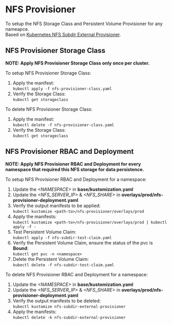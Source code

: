 # NFS Provisioner
To setup the NFS Storage Class and Persistent Volume Provisioner for any nameapce.  
Based on [Kubernetes NFS Subdir External Provisioner](https://github.com/kubernetes-sigs/nfs-subdir-external-provisioner).  
  
## NFS Provisioner Storage Class
**NOTE: Apply NFS Provisioner Storage Class only once per cluster.**  
  
To setup NFS Provisioner Storage Class:
1. Apply the manifest:  
   `kubectl apply -f nfs-provisioner-class.yaml`
1. Verify the Storage Class:  
   `kubectl get storageclass`
  
To delete NFS Provisioner Storage Class:
1. Apply the manifest:  
   `kubectl delete -f nfs-provisioner-class.yaml`
2. Verify the Storage Class:  
   `kubectl get storageclass`
  
## NFS Provisioner RBAC and Deployment
**NOTE: Apply NFS Provisioner RBAC and Deployment for every namespace that required this NFS storage for data persistence.**  

To setup NFS Provisioner RBAC and Deployment for a namespace:
1. Update the *\<NAMESPACE\>* in **base/kustomization.yaml**
2. Update the *<NFS_SERVER_IP>* & *<NFS_SHARE>* in **overlays/prod/nfs-provisioner-deployment.yaml**
3. Verify the output manifests to be applied:  
   `kubectl kustomize <path-to>/nfs-provisioner/overlays/prod`
4. Apply the manifests:  
   `kubectl kustomize <path-to>/nfs-provisioner/overlays/prod | kubectl apply -f -`
5. Test Persistent Volume Claim:  
   `kubectl apply -f nfs-subdir-test-claim.yaml`
6. Verify the Persistent Volume Claim, ensure the status of the pvc is **Bound**:  
   `kubectl get pvc -n <namespace>`
7. Delete the Persistent Volume Claim:  
   `kubectl delete -f nfs-subdir-test-claim.yaml`
   
To delete NFS Provisioner RBAC and Deployment for a namespace:
1. Update the *\<NAMESPACE\>* in **base/kustomization.yaml**
2. Update the *<NFS_SERVER_IP>* & *<NFS_SHARE>* in **overlays/prod/nfs-provisioner-deployment.yaml**
3. Verify the output manifests to be deleted:  
   `kubectl kustomize nfs-subdir-external-provisioner`
4. Apply the manifests:  
   `kubectl delete -k nfs-subdir-external-provisioner`
